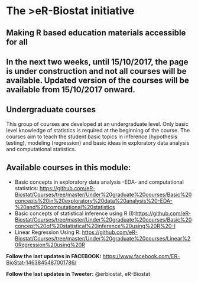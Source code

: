 # The >eR-Biostat initiative
## Making R based education materials accessible for all

## In the next two weeks, until 15/10/2017, the page is under construction and not all courses will  be available. Updated version of the courses will be available from 15/10/2017 onward.

## Undergraduate courses
This group of courses are developed at an undergraduate level. Only basic level knowledge of statistics is required at the beginning of the course. The courses  aim to teach the student basic topics in inference (hypothesis testing), modeling (regression) and basic ideas in exploratory data analysis and computational  statistics.

## Available courses in this module:
* Basic concepts in exploratory data analysis -EDA- and computational statistics: https://github.com/eR-Biostat/Courses/tree/master/Under%20graduate%20courses/Basic%20concepts%20in%20exploratory%20data%20analysis%20-EDA-%20and%20computational%20statistics 
* Basic concepts of statistical inference using R (I):https://github.com/eR-Biostat/Courses/tree/master/Under%20graduate%20courses/Basic%20concept%20of%20statistical%20inference%20using%20R%20-I
* Linear Regression Using R: https://github.com/eR-Biostat/Courses/tree/master/Under%20graduate%20courses/Linear%20Regression%20using%20R

**Follow the last updates in FACEBOOK:** https://www.facebook.com/ER-BioStat-1463845487001786/

**Follow the last updates in Tweeter:** @erbiostat, eR-Biostat

